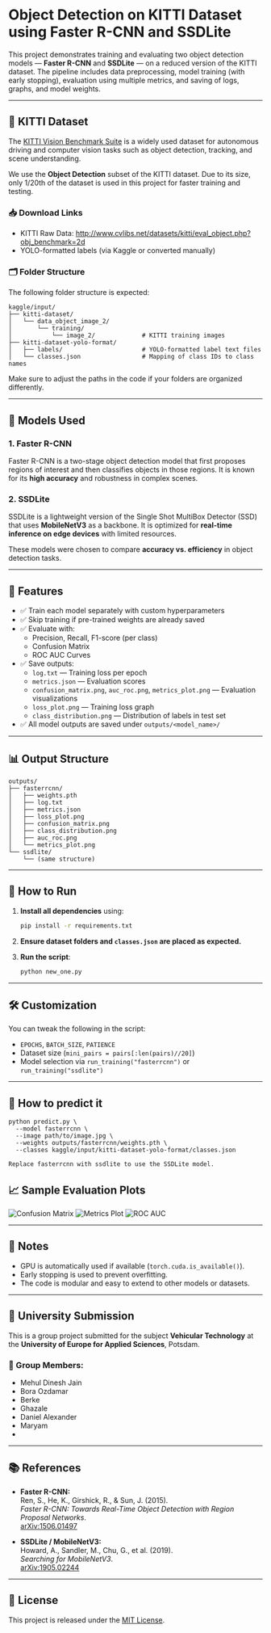 # Object Detection on KITTI Dataset using Faster R-CNN and SSDLite

This project demonstrates training and evaluating two object detection models — **Faster R-CNN** and **SSDLite** — on a reduced version of the KITTI dataset. The pipeline includes data preprocessing, model training (with early stopping), evaluation using multiple metrics, and saving of logs, graphs, and model weights.

---

## 📂 KITTI Dataset

The [KITTI Vision Benchmark Suite](http://www.cvlibs.net/datasets/kitti/) is a widely used dataset for autonomous driving and computer vision tasks such as object detection, tracking, and scene understanding.

We use the **Object Detection** subset of the KITTI dataset. Due to its size, only 1/20th of the dataset is used in this project for faster training and testing.

### 📥 Download Links

- KITTI Raw Data: http://www.cvlibs.net/datasets/kitti/eval_object.php?obj_benchmark=2d
- YOLO-formatted labels (via Kaggle or converted manually)

### 🗂 Folder Structure

The following folder structure is expected:
```
kaggle/input/
├── kitti-dataset/
│   └── data_object_image_2/
│       └── training/
│           └── image_2/             # KITTI training images
├── kitti-dataset-yolo-format/
│   ├── labels/                      # YOLO-formatted label text files
│   └── classes.json                 # Mapping of class IDs to class names
```

Make sure to adjust the paths in the code if your folders are organized differently.

---

## 🧠 Models Used

### 1. **Faster R-CNN**
Faster R-CNN is a two-stage object detection model that first proposes regions of interest and then classifies objects in those regions. It is known for its **high accuracy** and robustness in complex scenes.

### 2. **SSDLite**
SSDLite is a lightweight version of the Single Shot MultiBox Detector (SSD) that uses **MobileNetV3** as a backbone. It is optimized for **real-time inference on edge devices** with limited resources.

These models were chosen to compare **accuracy vs. efficiency** in object detection tasks.

---

## 🚀 Features

- ✅ Train each model separately with custom hyperparameters
- ✅ Skip training if pre-trained weights are already saved
- ✅ Evaluate with:
  - Precision, Recall, F1-score (per class)
  - Confusion Matrix
  - ROC AUC Curves
- ✅ Save outputs:
  - `log.txt` — Training loss per epoch
  - `metrics.json` — Evaluation scores
  - `confusion_matrix.png`, `auc_roc.png`, `metrics_plot.png` — Evaluation visualizations
  - `loss_plot.png` — Training loss graph
  - `class_distribution.png` — Distribution of labels in test set
- ✅ All model outputs are saved under `outputs/<model_name>/`

---

## 📊 Output Structure

```
outputs/
├── fasterrcnn/
│   ├── weights.pth
│   ├── log.txt
│   ├── metrics.json
│   ├── loss_plot.png
│   ├── confusion_matrix.png
│   ├── class_distribution.png
│   ├── auc_roc.png
│   └── metrics_plot.png
└── ssdlite/
    └── (same structure)
```

---

## 🧪 How to Run

1. **Install all dependencies** using:
   ```bash
   pip install -r requirements.txt
   ```

2. **Ensure dataset folders and `classes.json` are placed as expected.**

3. **Run the script**:
   ```bash
   python new_one.py
   ```

---

## 🛠 Customization

You can tweak the following in the script:
- `EPOCHS`, `BATCH_SIZE`, `PATIENCE`
- Dataset size (`mini_pairs = pairs[:len(pairs)//20]`)
- Model selection via `run_training("fasterrcnn")` or `run_training("ssdlite")`

---


## 🧪 How to predict it
```
python predict.py \
  --model fasterrcnn \
  --image path/to/image.jpg \
  --weights outputs/fasterrcnn/weights.pth \
  --classes kaggle/input/kitti-dataset-yolo-format/classes.json
```
`Replace fasterrcnn with ssdlite to use the SSDLite model.`

## 📈 Sample Evaluation Plots

![Confusion Matrix](outputs/fasterrcnn/confusion_matrix.png)
![Metrics Plot](outputs/fasterrcnn/metrics_plot.png)
![ROC AUC](outputs/fasterrcnn/auc_roc.png)

---

## 📌 Notes

- GPU is automatically used if available (`torch.cuda.is_available()`).
- Early stopping is used to prevent overfitting.
- The code is modular and easy to extend to other models or datasets.

---

## 🏫 University Submission

This is a group project submitted for the subject **Vehicular Technology** at the **University of Europe for Applied Sciences**, Potsdam.

### 👥 Group Members:
- Mehul Dinesh Jain
- Bora Ozdamar
- Berke
- Ghazale
- Daniel Alexander
- Maryam
- 

---

## 📚 References

- **Faster R-CNN:**  
  Ren, S., He, K., Girshick, R., & Sun, J. (2015).  
  *Faster R-CNN: Towards Real-Time Object Detection with Region Proposal Networks*.  
  [arXiv:1506.01497](https://arxiv.org/abs/1506.01497)

- **SSDLite / MobileNetV3:**  
  Howard, A., Sandler, M., Chu, G., et al. (2019).  
  *Searching for MobileNetV3*.  
  [arXiv:1905.02244](https://arxiv.org/abs/1905.02244)


---

## 📄 License

This project is released under the [MIT License](LICENSE).
